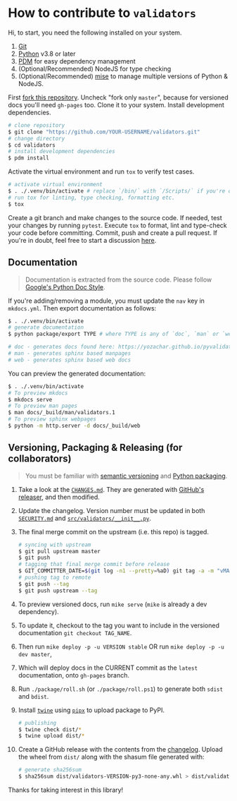 # How to contribute to `validators`

Hi, to start, you need the following installed on your system.

1. [Git](https://git-scm.com)
2. [Python](https://www.python.org) v3.8 or later
3. [PDM](https://pdm-project.org) for easy dependency management
4. (Optional/Recommended) NodeJS for type checking
5. (Optional/Recommended) [mise](https://github.com/jdx/mise) to manage multiple versions of Python & NodeJS.

First [fork this repository](https://github.com/python-validators/validators/fork). Uncheck "fork only `master`", because for versioned docs you'll need `gh-pages` too. Clone it to your system. Install development dependencies.

```sh
# clone repository
$ git clone "https://github.com/YOUR-USERNAME/validators.git"
# change directory 
$ cd validators
# install development dependencies
$ pdm install
```

Activate the virtual environment and run `tox` to verify test cases.

```sh
# activate virtual environment
$ . ./.venv/bin/activate # replace `/bin/` with `/Scripts/` if you're on Windows.
# run tox for linting, type checking, formatting etc.
$ tox
```

Create a git branch and make changes to the source code. If needed, test your changes by running `pytest`. Execute `tox` to format, lint and type-check your code before committing. Commit, push and create a pull request. If you're in doubt, feel free to start a discussion [here](https://github.com/python-validators/validators/discussions).

## Documentation

> Documentation is extracted from the source code. Please follow [Google's Python Doc Style](https://google.github.io/styleguide/pyguide.html).

If you're adding/removing a module, you must update the `nav` key in `mkdocs.yml`.
Then export documentation as follows:

```sh
$ . ./.venv/bin/activate
# generate documentation
$ python package/export TYPE # where TYPE is any of `doc`, `man` or `web`.

# doc - generates docs found here: https://yozachar.github.io/pyvalidators
# man - generates sphinx based manpages
# web - generates sphinx based web docs
```

You can preview the generated documentation:

```sh
$ . ./.venv/bin/activate
# To preview mkdocs
$ mkdocs serve
# To preview man pages
$ man docs/_build/man/validators.1
# To preview sphinx webpages
$ python -m http.server -d docs/_build/web
```

## Versioning, Packaging & Releasing (for collaborators)

> You must be familiar with [semantic versioning](https://semver.org) and [Python packaging](https://packaging.python.org).

1. Take a look at the [`CHANGES.md`](CHANGES.md). They are generated with [GitHub's releaser](https://github.com/python-validators/validators/releases/new), and then modified.
2. Update the changelog. Version number must be updated in both [`SECURITY.md`](SECURITY.md) and [`src/validators/__init__.py`](src/validators/__init__.py).
3. The final merge commit on the upstream (i.e. this repo) is tagged.

    ```sh
    # syncing with upstream
    $ git pull upstream master
    $ git push
    # tagging that final merge commit before release
    $ GIT_COMMITTER_DATE=$(git log -n1 --pretty=%aD) git tag -a -m "vMAJOR.MINOR.PATCH" vMAJOR.MINOR.PATCH
    # pushing tag to remote
    $ git push --tag
    $ git push upstream --tag
    ```

4. To preview versioned docs, run `mike serve` (`mike` is already a dev dependency).
5. To update it, checkout to the tag you want to include in the versioned documentation `git checkout TAG_NAME`.
6. Then run `mike deploy -p -u VERSION stable` OR run `mike deploy -p -u dev master`,
7. Which will deploy docs in the CURRENT commit as the `latest` documentation, onto `gh-pages` branch.
8. Run `./package/roll.sh` (or `./package/roll.ps1`) to generate both `sdist` and `bdist`.
9. Install [`twine`](https://pypi.org/project/twine) using [`pipx`](https://pipx.pypa.io) to upload package to PyPI.

    ```sh
    # publishing
    $ twine check dist/*
    $ twine upload dist/*
    ```

10. Create a GitHub release with the contents from the [changelog](CHANGES.md). Upload the wheel from `dist/` along with the shasum file generated with:

    ```sh
    # generate sha256sum
    $ sha256sum dist/validators-VERSION-py3-none-any.whl > dist/validators-VERSION-py3-none-any.whl.sha256
    ```

Thanks for taking interest in this library!
